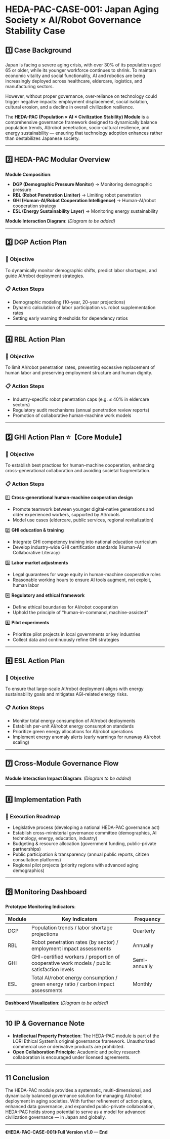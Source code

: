# HEDA-PAC-CASE-001: Japan Aging Society × AI/Robot Governance Stability Case

## 1️⃣ Case Background

Japan is facing a severe aging crisis, with over 30% of its population aged 65 or older, while its younger workforce continues to shrink.
To maintain economic vitality and social functionality, AI and robotics are being increasingly deployed across healthcare, eldercare, logistics, and manufacturing sectors.

However, without proper governance, over-reliance on technology could trigger negative impacts: employment displacement, social isolation, cultural erosion, and a decline in overall civilization resilience.

The **HEDA-PAC (Population × AI × Civilization Stability) Module** is a comprehensive governance framework designed to dynamically balance population trends, AI/robot penetration, socio-cultural resilience, and energy sustainability — ensuring that technology adoption enhances rather than destabilizes Japanese society.

---

## 2️⃣ HEDA-PAC Modular Overview

**Module Composition**:
- **DGP (Demographic Pressure Monitor)** → Monitoring demographic pressure
- **RBL (Robot Penetration Limiter)** → Limiting robot penetration
- **GHI (Human-AI/Robot Cooperation Intelligence)** → Human-AI/robot cooperation strategy
- **ESL (Energy Sustainability Layer)** → Monitoring energy sustainability

**Module Interaction Diagram**:
_(Diagram to be added)_

---

## 3️⃣ DGP Action Plan

### 🎯 Objective
To dynamically monitor demographic shifts, predict labor shortages, and guide AI/robot deployment strategies.

### 📋 Action Steps
- Demographic modeling (10-year, 20-year projections)
- Dynamic calculation of labor participation vs. robot supplementation rates
- Setting early warning thresholds for dependency ratios

---

## 4️⃣ RBL Action Plan

### 🎯 Objective
To limit AI/robot penetration rates, preventing excessive replacement of human labor and preserving employment structure and human dignity.

### 📋 Action Steps
- Industry-specific robot penetration caps (e.g. ≤ 40% in eldercare sectors)
- Regulatory audit mechanisms (annual penetration review reports)
- Promotion of collaborative human-machine work models

---

## 5️⃣ GHI Action Plan ⭐【Core Module】

### 🎯 Objective
To establish best practices for human-machine cooperation, enhancing cross-generational collaboration and avoiding societal fragmentation.

### 📋 Action Steps
1️⃣ **Cross-generational human-machine cooperation design**
- Promote teamwork between younger digital-native generations and older experienced workers, supported by AI/robots
- Model use cases (eldercare, public services, regional revitalization)

2️⃣ **GHI education & training**
- Integrate GHI competency training into national education curriculum
- Develop industry-wide GHI certification standards (Human-AI Collaborative Literacy)

3️⃣ **Labor market adjustments**
- Legal guarantees for wage equity in human-machine cooperative roles
- Reasonable working hours to ensure AI tools augment, not exploit, human labor

4️⃣ **Regulatory and ethical framework**
- Define ethical boundaries for AI/robot cooperation
- Uphold the principle of “human-in-command, machine-assisted”

5️⃣ **Pilot experiments**
- Prioritize pilot projects in local governments or key industries
- Collect data and continuously refine GHI strategies

---

## 6️⃣ ESL Action Plan

### 🎯 Objective
To ensure that large-scale AI/robot deployment aligns with energy sustainability goals and mitigates AGI-related energy risks.

### 📋 Action Steps
- Monitor total energy consumption of AI/robot deployments
- Establish per-unit AI/robot energy consumption standards
- Prioritize green energy allocations for AI/robot operations
- Implement energy anomaly alerts (early warnings for runaway AI/robot scaling)

---

## 7️⃣ Cross-Module Governance Flow

**Module Interaction Impact Diagram**:
_(Diagram to be added)_

---

## 8️⃣ Implementation Path

### 🎯 Execution Roadmap
- Legislative process (developing a national HEDA-PAC governance act)
- Establish cross-ministerial governance committee (demographics, AI technology, energy, education, industry)
- Budgeting & resource allocation (government funding, public-private partnerships)
- Public participation & transparency (annual public reports, citizen consultation platforms)
- Regional pilot projects (priority regions with advanced aging demographics)

---

## 9️⃣ Monitoring Dashboard

**Prototype Monitoring Indicators**:

| Module | Key Indicators | Frequency |
|--------|----------------|-----------|
| DGP | Population trends / labor shortage projections | Quarterly |
| RBL | Robot penetration rates (by sector) / employment impact assessments | Annually |
| GHI | GHI-certified workers / proportion of cooperative work models / public satisfaction levels | Semi-annually |
| ESL | Total AI/robot energy consumption / green energy ratio / carbon impact assessments | Monthly |

**Dashboard Visualization**:
_(Diagram to be added)_

---

## 10 IP & Governance Note

- **Intellectual Property Protection**: The HEDA-PAC module is part of the LORI Ethical System’s original governance framework. Unauthorized commercial use or derivative products are prohibited.
- **Open Collaboration Principle**: Academic and policy research collaboration is encouraged under licensed agreements.

---

## 11 Conclusion

The HEDA-PAC module provides a systematic, multi-dimensional, and dynamically balanced governance solution for managing AI/robot deployment in aging societies.
With further refinement of action plans, enhanced data governance, and expanded public-private collaboration, HEDA-PAC holds strong potential to serve as a model for advanced civilization governance — in Japan and globally.

---

**《HEDA-PAC-CASE-001》 Full Version v1.0 — End**
